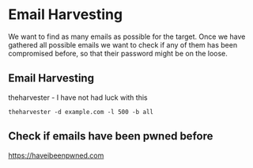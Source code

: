 # Email Harvesting

We want to find as many emails as possible for the target. Once we have gathered all possible emails we want to check if any of them has been compromised before, so that their password might be on the loose.


## Email Harvesting

theharvester - I have not had luck with this
```
theharvester -d example.com -l 500 -b all
```

## Check if emails have been pwned before


https://haveibeenpwned.com



